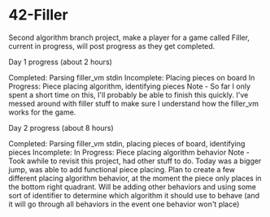# 42-Filler

Second algorithm branch project, make a player for a game called Filler, current in progress, will post progress as they get completed. 

Day 1 progress (about 2 hours)

Completed: Parsing filler_vm stdin
Incomplete: Placing pieces on board
In Progress: Piece placing algorithm, identifying pieces
Note - So far I only spent a short time on this, I'll probably be able to finish this quickly. I've messed around with filler stuff to make sure I understand how the filler_vm works for the game.

Day 2 progress (about 8 hours)

Completed: Parsing filler_vm stdin, placing pieces of board, identifying pieces
Incomplete: 
In Progress: Piece placing algorithm behavior
Note - Took awhile to revisit this project, had other stuff to do. Today was a bigger jump, was able to add functional piece placing. Plan to create a few different placing algorithm behavior, at the moment the piece only places in the bottom right quadrant. Will be adding other behaviors and using some sort of identifier to determine which algorithm it should use to behave (and it will go through all behaviors in the event one behavior won't place)
